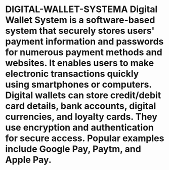 # DIGITAL-WALLET-SYSTEMA Digital Wallet System is a software-based system that securely stores users' payment information and passwords for numerous payment methods and websites. It enables users to make electronic transactions quickly using smartphones or computers. Digital wallets can store credit/debit card details, bank accounts, digital currencies, and loyalty cards. They use encryption and authentication for secure access. Popular examples include Google Pay, Paytm, and Apple Pay.

